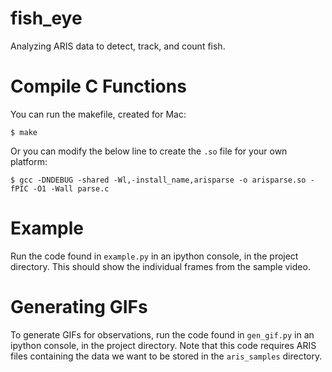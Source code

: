 # fish_eye
Analyzing ARIS data to detect, track, and count fish.


# Compile C Functions

You can run the makefile, created for Mac:
```
$ make
```

Or you can modify the below line to create the `.so` file for your own platform:
```
$ gcc -DNDEBUG -shared -Wl,-install_name,arisparse -o arisparse.so -fPIC -O1 -Wall parse.c
```

# Example

Run the code found in `example.py` in an ipython console, in the project directory. This should show the individual frames from the sample video.  


# Generating GIFs

To generate GIFs for observations, run the code found in `gen_gif.py` in an ipython console, in the project directory. Note that this code requires ARIS files containing the data we want to be stored in the `aris_samples` directory.